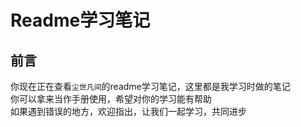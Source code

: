 # __Readme学习笔记__

## 前言
你现在正在查看``尘世凡间``的readme学习笔记，这里都是我学习时做的笔记  
你可以拿来当作手册使用，希望对你的学习能有帮助  
如果遇到错误的地方，欢迎指出，让我们一起学习，共同进步